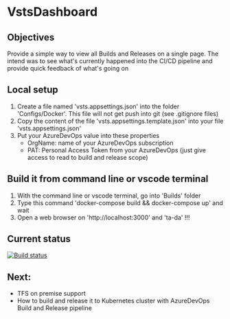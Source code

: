 # VstsDashboard

## Objectives

Provide a simple way to view all Builds and Releases on a single page.
The intend was to see what's currently happened into the CI/CD pipeline and provide quick feedback of what's going on

## Local setup

1) Create a file named 'vsts.appsettings.json' into the folder 'Configs/Docker'.
    This file will not get push into git (see .gitignore files)
2) Copy the content of the file 'vsts.appsettings.template.json' into your file 'vsts.appsettings.json'
3) Put your AzureDevOps value into these properties
    - OrgName: name of your AzureDevOps subscription
    - PAT: Personal Access Token from your AzureDevOps (just give access to read to build and release scope)

## Build it from command line or vscode terminal
1) With the command line or vscode terminal, go into 'Builds' folder
2) Type this command 'docker-compose build && docker-compose up' and wait
3) Open a web browser on 'http://localhost:3000' and 'ta-da' !!!

## Current status
[![Build status](https://dev.azure.com/experta/ExpertaSolutions/_apis/build/status/GitHub-VstsDasboard-CI)](https://dev.azure.com/experta/ExpertaSolutions/_build/latest?definitionId=204)

## Next: 
- TFS on premise support
- How to build and release it to Kubernetes cluster with AzureDevOps Build and Release pipeline
